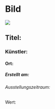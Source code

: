 <!DOCTYPE html>
<html>
    <head>
        <meta charset="utf-8" />
        <title>Exponat Informationen</title>
        <link rel="shortcut icon" href="favicon.svg" />
    </head>
    <body>
        <h1>Bild</h1>
        <img src="screenshot.png"</img>
        <h2>Titel:</h2>
        <P>
        </p>
        <h3>Künstler:</h3>
        <p>
        </p>  
        <h4>Ort:</h4>
        <p>  
        </p>
        <h5>Erstellt am:</h5>
        <p>
        </p>
        <h6>Ausstellungszeitraum:</h6>
        <p>
        </p>
        <h7>Wert:</h7>
        <p>
        </p>
    </body>
</html>
